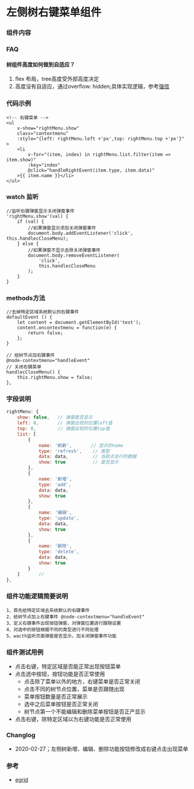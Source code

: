 # 左侧树右键菜单组件

### 组件内容


### FAQ

#### 树组件高度如何做到自适应？

1. flex 布局，tree高度受外部高度决定
2. 高度没有自适应，通过overflow: hidden;具体实现逻辑，参考[强信]()


<!--:::tip-->
<!--* 默认触发方法，有默认 右键触发-->
<!--*  :::-->
### 代码示例
    <!-- 右键菜单 -->
    <ul
        v-show="rightMenu.show"
        class="contextmenu"
        :style="{left: rightMenu.left +'px',top: rightMenu.top +'px'}"
    >
        <li
            v-for="(item, index) in rightMenu.list.filter(item => item.show)"
            :key="index"
            @click="handleRightEvent(item.type, item.data)"
        >{{ item.name }}</li>
    </ul>

### watch 监听
    //监听右键弹窗显示关闭弹窗事件
    'rightMenu.show'(val) {
        if (val) {
            //如果弹窗显示添加关闭弹窗事件
            document.body.addEventListener('click', this.handlecCloseMenu);
        } else {
            //如果弹窗不显示去除关闭弹窗事件
            document.body.removeEventListener(
                'click',
                this.handlecCloseMenu
            );
        }
    }

### methods方法
    //去掉特定区域系统默认的右键事件
    defaultEvent () {
        let content = document.getElementById('test');
        content.oncontextmenu = function(e) {
            return false;
        };
    }

    // 给树节点加右键事件
    @node-contextmenu="handleEvent"
    // 关闭右键菜单
    handlecCloseMenu() {
        this.rightMenu.show = false;
    },
### 字段说明
>
```js
rightMenu: {
    show: false,   // 弹窗是否显示
    left: 0,       // 弹窗出现的位置left值
    top: 0,        // 弹窗出现的位置top值
    list: [
        {
            name: '刷新',       // 显示的name
            type: 'refresh',    // 类型
            data: data,         // 当前点击行的数据
            show: true          // 是否显示
        },
        {
            name: '新增',
            type: 'add',
            data: data,
            show: true
        },
        {
            name: '编辑',
            type: 'update',
            data: data,
            show: true
        },
        {
            name: '删除',
            type: 'delete',
            data: data,
            show: true
        }
    ]       //
},
```
### 组件功能逻辑简要说明
    1、首先给特定区域去系统默认的右键事件
    2、给树节点加上右键事件 @node-contextmenu="handleEvent"
    3、定义右键事件出现按钮弹窗，对弹窗位置进行跟随设置
    4、对选中的按钮根据不同的类型进行不同处理
    5、wacth监听页面弹窗是否显示，加关闭弹窗事件功能


### 组件测试用例

* 点击右键，特定区域是否能正常出现按钮菜单
* 点击选中按钮，按钮功能是否正常使用
  * 点击除了菜单以外的地方，右键菜单是否正常关闭
  * 点击不同的树节点位置，菜单是否跟随出现
  * 菜单按钮数量是否正常展示
  * 选中之后菜单按钮是否正常关闭
  * 树节点第一个不能编辑和删除菜单按钮是否正产显示
* 点击右键，除特定区域以为右键功能是否正常使用
### Changlog

* 2020-02-27；左侧树新增、编辑、删除功能按钮修改成右键点击出现菜单

### 参考

* [egrid](https://github.com/2017coding/BBS_admin)

